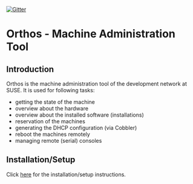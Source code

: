 [![Gitter](https://badges.gitter.im/orthos2/community.svg)](https://gitter.im/orthos2/community?utm_source=badge&utm_medium=badge&utm_campaign=pr-badge)
# Orthos - Machine Administration Tool

## Introduction

Orthos is the machine administration tool of the development network at SUSE. It is used for following tasks:

* getting the state of the machine
* overview about the hardware
* overview about the installed software (installations)
* reservation of the machines
* generating the DHCP configuration (via Cobbler)
* reboot the machines remotely
* managing remote (serial) consoles

## Installation/Setup

Click [here](./docs/adminguide/setup.md) for the installation/setup instructions.
